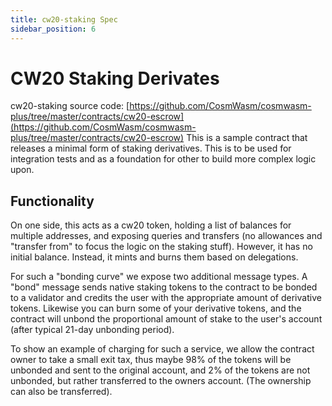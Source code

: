```yaml
---
title: cw20-staking Spec
sidebar_position: 6
---
```


# CW20 Staking Derivates

cw20-staking source code: [https://github.com/CosmWasm/cosmwasm-plus/tree/master/contracts/cw20-escrow](https://github.com/CosmWasm/cosmwasm-plus/tree/master/contracts/cw20-escrow)
This is a sample contract that releases a minimal form of staking derivatives.
This is to be used for integration tests and as a foundation for other to build
more complex logic upon.

## Functionality

On one side, this acts as a cw20 token, holding a list of
balances for multiple addresses, and exposing queries and transfers (no
allowances and "transfer from" to focus the logic on the staking stuff).
However, it has no initial balance. Instead, it mints and burns them based on
delegations.

For such a "bonding curve" we expose two additional message types. A "bond"
message sends native staking tokens to the contract to be bonded to a validator
and credits the user with the appropriate amount of derivative tokens. Likewise
you can burn some of your derivative tokens, and the contract will unbond the
proportional amount of stake to the user's account (after typical 21-day
unbonding period).

To show an example of charging for such a service, we allow the contract owner
to take a small exit tax, thus maybe 98% of the tokens will be unbonded and sent
to the original account, and 2% of the tokens are not unbonded, but rather
transferred to the owners account. (The ownership can also be transferred).

